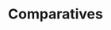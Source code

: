 ---
title: "Comparatives"
lang: "English"
year: "2020"
link: "bMDdwRSousQ"
slides: ""
authors: ['Milla Huuskonen']
tags: []
layout: "workshop"
categories: ["workshops"]
---